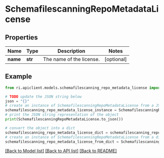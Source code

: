 # SchemafilescanningRepoMetadataLicense


## Properties

Name | Type | Description | Notes
------------ | ------------- | ------------- | -------------
**name** | **str** | The name of the license. | [optional] 

## Example

```python
from ri.apiclient.models.schemafilescanning_repo_metadata_license import SchemafilescanningRepoMetadataLicense

# TODO update the JSON string below
json = "{}"
# create an instance of SchemafilescanningRepoMetadataLicense from a JSON string
schemafilescanning_repo_metadata_license_instance = SchemafilescanningRepoMetadataLicense.from_json(json)
# print the JSON string representation of the object
print(SchemafilescanningRepoMetadataLicense.to_json())

# convert the object into a dict
schemafilescanning_repo_metadata_license_dict = schemafilescanning_repo_metadata_license_instance.to_dict()
# create an instance of SchemafilescanningRepoMetadataLicense from a dict
schemafilescanning_repo_metadata_license_from_dict = SchemafilescanningRepoMetadataLicense.from_dict(schemafilescanning_repo_metadata_license_dict)
```
[[Back to Model list]](../README.md#documentation-for-models) [[Back to API list]](../README.md#documentation-for-api-endpoints) [[Back to README]](../README.md)

